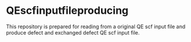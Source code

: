 # QEscfinputfileproducing
This repository is prepared for reading from a original QE scf input file and produce defect and exchanged defect QE scf input file.
